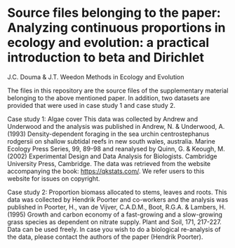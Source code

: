 # Source files belonging to the paper: Analyzing continuous proportions in ecology and evolution: a practical introduction to beta and Dirichlet
J.C. Douma & J.T. Weedon
Methods in Ecology and Evolution

The files in this repository are the source files of the supplementary material belonging to the above mentioned paper. In addition, two datasets are provided that were used in case study 1 and case study 2. 

Case study 1: Algae cover
This data was collected by Andrew and Underwood and the analysis was published in Andrew, N. & Underwood, A. (1993) Density-dependent foraging in the sea urchin centrostephanus rodgersii on shallow subtidal reefs in new south wales, australia. Marine Ecology Press Series, 99, 89-98 and reanalysed by Quinn, G. & Keough, M. (2002) Experimental Design and Data Analysis for Biologists. Cambridge University Press, Cambridge. The data was retrieved from the website accompanying the book: https://qkstats.com/. We refer users to this website for issues on copyright.

Case study 2: Proportion biomass allocated to stems, leaves and roots.
This data was collected by Hendrik Poorter and co-workers and the analysis was published in Poorter, H., van de Vijver, C.A.D.M., Boot, R.G.A. & Lambers, H. (1995) Growth and carbon economy of a fast-growing and a slow-growing grass species as dependent on nitrate supply. Plant and Soil, 171, 217-227. Data can be used freely. In case you wish to do a biological re-analysis of the data, please contact the authors of the paper (Hendrik Poorter). 

